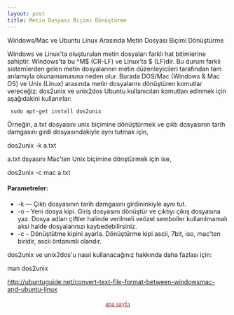 ```yaml
---
layout: post
title: Metin Dosyası Biçimi Dönüştürme	
---
```


Windows/Mac ve Ubuntu Linux Arasında Metin Dosyası Biçimi Dönüştürme

Windows ve Linux'ta oluşturulan metin dosyaları farklı hat bitimlerine sahiptir. Windows'ta bu ^M$ (CR-LF) ve Linux'ta $ (LF)dir. 
Bu durum farklı sistemlerden gelen metin dosyalarının metin düzenleyicileri tarafından tam anlamıyla okunamamasına neden olur.
Burada DOS/Mac (Windows & Mac OS) ve Unix (Linux) arasında
metin dosyalarını dönüştüren komutlar vereceğiz: dos2unix ve unix2dos
Ubuntu kullanıcıları komutları edinmek için aşağıdakini kullanırlar:

<code> sudo apt-get install dos2unix </code>

Örneğin, a.txt dosyasını unix biçimine dönüştürmek ve çıktı
dosyasının tarih damgasını girdi dosyasındakiyle aynı tutmak için,

dos2unix -k a.txt

a.txt dsyasını Mac'ten Unix biçimine dönştürmek için ise,

dos2unix -c mac a.txt

<h4>Parametreler:</h4>
<ul>
  <li>-k — Çıktı dosyasının tarih damgasını girdininkiyle aynı tut.</li>
  <li>-o – Yeni dosya kipi. Giriş dosyasını dönüştür ve çıktıyı çıkış dosyasına
yaz. Dosya adları çiftler halinde verilmeli veözel semboller
kullanılmamalı aksi halde dosyalarınızı kaybedebilirsiniz.</li>
  <li>-c – Dönüştütme kipini ayarla. Dönüştürme kipi ascii, 7bit, iso,
mac'ten biridir, ascii öntanımlı olandır.
</li>
</ul>


dos2unix ve unix2dos'u nasıl kullanacağınız hakkında daha fazlası
için:

man dos2unix

<a href="http://ubuntuguide.net/convert-text-file-format-between-windowsmac-and-ubuntu-linux" target="_blank">http://ubuntuguide.net/convert-text-file-format-between-windowsmac-and-ubuntu-linux</a>

<a href="http://cehars.github.com/"><p align="center"><span  class="Apple-style-span" style="color: rgb(255, 0, 0); font-family: 'Comic Sans MS'; font-size: 15px; line-height: 22px; text-align: justify;" > ana sayfa </span></p></a>
